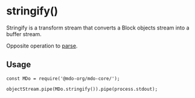 # stringify()

Stringify is a transform stream that converts a Block objects stream into a buffer stream.

Opposite operation to [parse](./parse).

## Usage

```
const MDo = require('@mdo-org/mdo-core/');

objectStream.pipe(MDo.stringify()).pipe(process.stdout);
```
